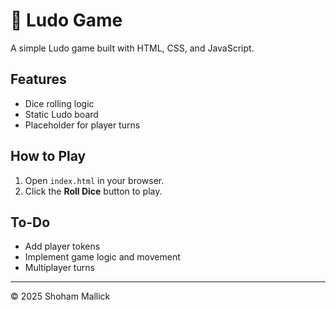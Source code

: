 # 🎲 Ludo Game

A simple Ludo game built with HTML, CSS, and JavaScript.

## Features

- Dice rolling logic
- Static Ludo board
- Placeholder for player turns

## How to Play

1. Open `index.html` in your browser.
2. Click the **Roll Dice** button to play.

## To-Do

- Add player tokens
- Implement game logic and movement
- Multiplayer turns

---

© 2025 Shoham Mallick
